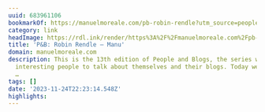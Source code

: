 ```yaml
---
uuid: 683961106
bookmarkOf: https://manuelmoreale.com/pb-robin-rendle?utm_source=peopleandblogs&utm_medium=email&utm_campaign=pb-robin-rendle
category: link
headImage: https://rdl.ink/render/https%3A%2F%2Fmanuelmoreale.com%2Fpb-robin-rendle%3Futm_source%3Dpeopleandblogs%26utm_medium%3Demail%26utm_campaign%3Dpb-robin-rendle
title: 'P&B: Robin Rendle – Manu'
domain: manuelmoreale.com
description: This is the 13th edition of People and Blogs, the series where I ask
  interesting people to talk about themselves and their blogs. Today we have Robin
  …
tags: []
date: '2023-11-24T22:23:14.548Z'
highlights:
---
```




